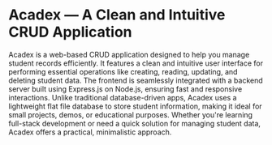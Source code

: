 # Acadex — A Clean and Intuitive CRUD Application

Acadex is a web-based CRUD application designed to help you manage student records efficiently. It features a clean and intuitive user interface for performing essential operations like creating, reading, updating, and deleting student data. The frontend is seamlessly integrated with a backend server built using Express.js on Node.js, ensuring fast and responsive interactions. Unlike traditional database-driven apps, Acadex uses a lightweight flat file database to store student information, making it ideal for small projects, demos, or educational purposes. Whether you're learning full-stack development or need a quick solution for managing student data, Acadex offers a practical, minimalistic approach.

